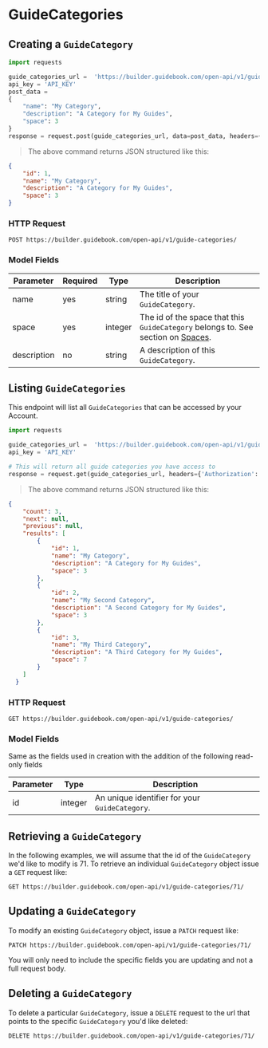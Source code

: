 # GuideCategories

## Creating a `GuideCategory`


```python
import requests

guide_categories_url =  'https://builder.guidebook.com/open-api/v1/guide-categories/'
api_key = 'API_KEY'
post_data =
{
    "name": "My Category",
    "description": "A Category for My Guides",
    "space": 3
}
response = request.post(guide_categories_url, data=post_data, headers={'Authorization': 'JWT ' + api_key})

```

> The above command returns JSON structured like this:

```json
{
    "id": 1,
    "name": "My Category",
    "description": "A Category for My Guides",
    "space": 3
}

```


### HTTP Request

`POST https://builder.guidebook.com/open-api/v1/guide-categories/`

### Model Fields

Parameter       | Required  | Type    | Description
---------       | --------  | ------- | -----------
name            | yes | string   | The title of your `GuideCategory`.
space           | yes | integer   | The id of the space that this `GuideCategory` belongs to. See section on [Spaces](#spaces).
description     | no  | string   |  A description of this `GuideCategory`.


## Listing `GuideCategories`

This endpoint will list all `GuideCategories` that can be accessed by your Account.


```python
import requests

guide_categories_url =  'https://builder.guidebook.com/open-api/v1/guide-categories/'
api_key = 'API_KEY'

# This will return all guide categories you have access to
response = request.get(guide_categories_url, headers={'Authorization': 'JWT ' + api_key})
```

> The above command returns JSON structured like this:

```json
{
    "count": 3,
    "next": null,
    "previous": null,
    "results": [
        {
            "id": 1,
            "name": "My Category",
            "description": "A Category for My Guides",
            "space": 3
        },
        {
            "id": 2,
            "name": "My Second Category",
            "description": "A Second Category for My Guides",
            "space": 3
        },
        {
            "id": 3,
            "name": "My Third Category",
            "description": "A Third Category for My Guides",
            "space": 7
        }
    ]
  }
```


### HTTP Request

`GET https://builder.guidebook.com/open-api/v1/guide-categories/`

### Model Fields

Same as the fields used in creation with the addition of the following read-only fields

Parameter       | Type    | Description
---------       | ------- | -----------
id              | integer  | An unique identifier for your `GuideCategory`.


## Retrieving a `GuideCategory`
In the following examples, we will assume that the id of the `GuideCategory` we'd like to modify is 71.
To retrieve an individual `GuideCategory` object issue a `GET` request like:

`GET https://builder.guidebook.com/open-api/v1/guide-categories/71/`

## Updating a `GuideCategory`

To modify an existing `GuideCategory` object, issue a `PATCH` request like:

`PATCH https://builder.guidebook.com/open-api/v1/guide-categories/71/`

You will only need to include the specific fields you are updating and not a full request body.

## Deleting a `GuideCategory`

To delete a particular `GuideCategory`, issue a `DELETE` request to the url that points to the specific `GuideCategory` you'd like deleted:

`DELETE https://builder.guidebook.com/open-api/v1/guide-categories/71/`
